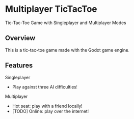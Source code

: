 # Multiplayer TicTacToe
 Tic-Tac-Toe Game with Singleplayer and Multiplayer Modes

## Overview
This is a tic-tac-toe game made with the Godot game engine.

## Features

Singleplayer
- Play against three AI difficulties!

Multiplayer
- Hot seat: play with a friend locally!
- [TODO] Online: play over the internet!